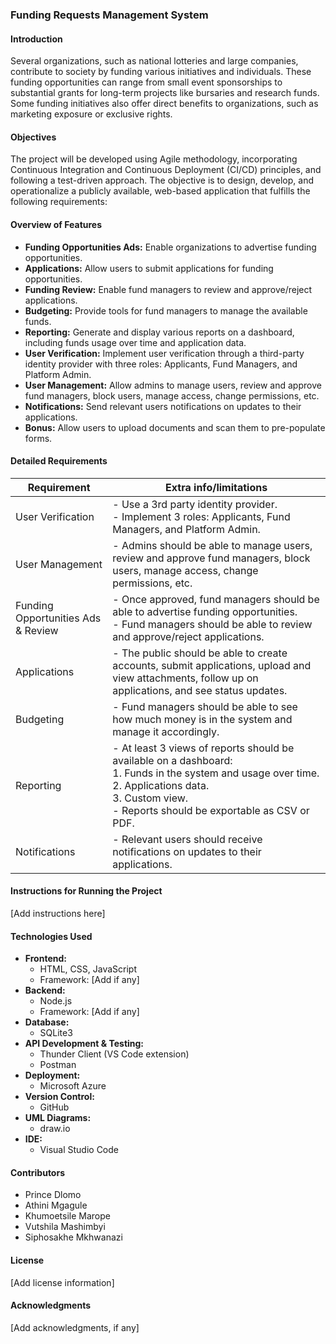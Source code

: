### Funding Requests Management System

#### Introduction
Several organizations, such as national lotteries and large companies, contribute to society by funding various initiatives and individuals. These funding opportunities can range from small event sponsorships to substantial grants for long-term projects like bursaries and research funds. Some funding initiatives also offer direct benefits to organizations, such as marketing exposure or exclusive rights.

#### Objectives
The project will be developed using Agile methodology, incorporating Continuous Integration and Continuous Deployment (CI/CD) principles, and following a test-driven approach. The objective is to design, develop, and operationalize a publicly available, web-based application that fulfills the following requirements:

#### Overview of Features
- **Funding Opportunities Ads:** Enable organizations to advertise funding opportunities.
- **Applications:** Allow users to submit applications for funding opportunities.
- **Funding Review:** Enable fund managers to review and approve/reject applications.
- **Budgeting:** Provide tools for fund managers to manage the available funds.
- **Reporting:** Generate and display various reports on a dashboard, including funds usage over time and application data.
- **User Verification:** Implement user verification through a third-party identity provider with three roles: Applicants, Fund Managers, and Platform Admin.
- **User Management:** Allow admins to manage users, review and approve fund managers, block users, manage access, change permissions, etc.
- **Notifications:** Send relevant users notifications on updates to their applications.
- **Bonus:** Allow users to upload documents and scan them to pre-populate forms.

#### Detailed Requirements
| Requirement           | Extra info/limitations                                              |
|-----------------------|----------------------------------------------------------------------|
| User Verification     | - Use a 3rd party identity provider.<br>- Implement 3 roles: Applicants, Fund Managers, and Platform Admin. |
| User Management       | - Admins should be able to manage users, review and approve fund managers, block users, manage access, change permissions, etc. |
| Funding Opportunities Ads & Review | - Once approved, fund managers should be able to advertise funding opportunities.<br>- Fund managers should be able to review and approve/reject applications. |
| Applications          | - The public should be able to create accounts, submit applications, upload and view attachments, follow up on applications, and see status updates. |
| Budgeting             | - Fund managers should be able to see how much money is in the system and manage it accordingly. |
| Reporting             | - At least 3 views of reports should be available on a dashboard:<br>  1. Funds in the system and usage over time.<br>  2. Applications data.<br>  3. Custom view.<br>- Reports should be exportable as CSV or PDF. |
| Notifications        | - Relevant users should receive notifications on updates to their applications. |

#### Instructions for Running the Project
[Add instructions here]

#### Technologies Used
- **Frontend:** 
  - HTML, CSS, JavaScript
  - Framework: [Add if any]
- **Backend:** 
  - Node.js
  - Framework: [Add if any]
- **Database:** 
  - SQLite3
- **API Development & Testing:** 
  - Thunder Client (VS Code extension)
  - Postman
- **Deployment:** 
  - Microsoft Azure
- **Version Control:** 
  - GitHub
- **UML Diagrams:** 
  - draw.io
- **IDE:** 
  - Visual Studio Code

#### Contributors
- Prince Dlomo
- Athini Mgagule
- Khumoetsile Marope
- Vutshila Mashimbyi
- Siphosakhe Mkhwanazi

#### License
[Add license information]

#### Acknowledgments
[Add acknowledgments, if any]
